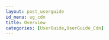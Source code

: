 ```yaml
---
layout: post_userguide
id_menu: ug_cdn
title: Overview
categories: [UserGuide,UserGuide_Cdn]
---
```

